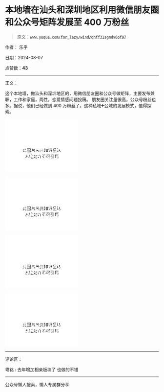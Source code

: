 # 本地墙在汕头和深圳地区利用微信朋友圈和公众号矩阵发展至 400 万粉丝

> 原文：[`www.yuque.com/for_lazy/wind/qhff31sgmdv6of97`](https://www.yuque.com/for_lazy/wind/qhff31sgmdv6of97)

作者： 乐乎

日期：2024-08-07

点赞数：**43**

* * *

正文：

这个本地墙，做汕头和深圳地区的，用微信朋友圈和公众号做矩阵，主要发布兼职，工作和家庭，两性，恋爱情感问题投稿。
朋友圈关注量很高，公众号粉丝也多。据说，他们已经做到 400 万粉丝了。这种私域➕公域的发展模式，值得探索。

![](img/81b3cd0fd47a081363dd1f2a24426a97.png "None")

![](img/cd185f1c1b94465dd6b6e7e4cec3f611.png "None")

![](img/d3cfed9c3aebac64128d745390c97d7a.png "None")

![](img/d30dfdef09ff9585901cb5681022ad12.png "None")

* * *

评论区：

粤铭 : 去年增加相亲板块了 也做的不错

* * *

公众号懒人搜索，懒人专属群分享
